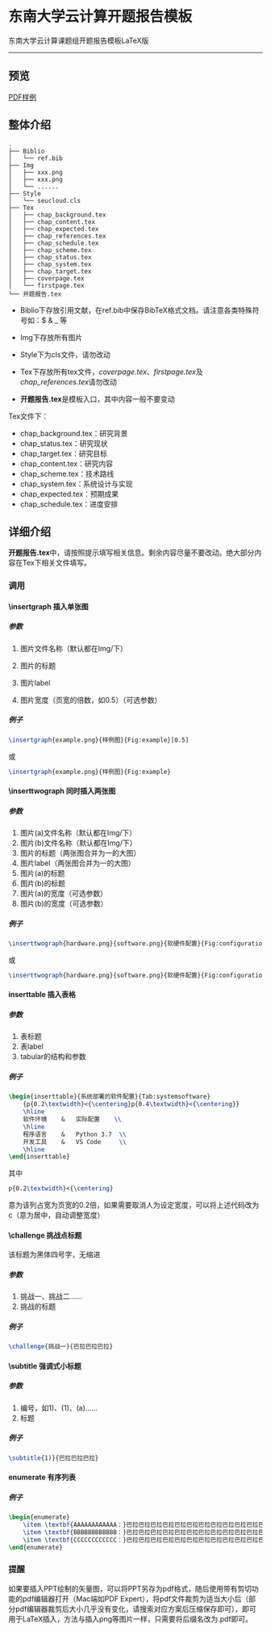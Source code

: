 # 东南大学云计算开题报告模板

东南大学云计算课题组开题报告模板LaTeX版

---

## 预览

[PDF样例](https://github.com/g101418/seu-cloud-proposal/blob/main/%E4%B8%9C%E5%8D%97%E5%A4%A7%E5%AD%A6%E8%AE%A1%E7%AE%97%E6%9C%BA%E4%BA%91%E8%AE%A1%E7%AE%97%E5%BC%80%E9%A2%98%E6%8A%A5%E5%91%8A%E6%A0%B7%E4%BE%8B.pdf)

## 整体介绍

```
.
├── Biblio
│   └── ref.bib
├── Img
│   ├── xxx.png
│   ├── xxx.png
│   └── ......
├── Style
│   └── seucloud.cls
├── Tex
│   ├── chap_background.tex
│   ├── chap_content.tex
│   ├── chap_expected.tex
│   ├── chap_references.tex
│   ├── chap_schedule.tex
│   ├── chap_scheme.tex
│   ├── chap_status.tex
│   ├── chap_system.tex
│   ├── chap_target.tex
│   ├── coverpage.tex
│   └── firstpage.tex
└── 开题报告.tex
```

- Biblio下存放引用文献，在ref.bib中保存BibTeX格式文档。请注意各类特殊符号如：$ & _ 等

- Img下存放所有图片

- Style下为cls文件，请勿改动

- Tex下存放所有tex文件，*coverpage.tex*、*firstpage.tex*及*chap_references.tex*请勿改动

- **开题报告.tex**是模板入口，其中内容一般不要变动

Tex文件下：

- chap_background.tex：研究背景
- chap_status.tex：研究现状
- chap_target.tex：研究目标
- chap_content.tex：研究内容
- chap_scheme.tex：技术路线
- chap_system.tex：系统设计与实现
- chap_expected.tex：预期成果
- chap_schedule.tex：进度安排

## 详细介绍

**开题报告.tex**中，请按照提示填写相关信息。剩余内容尽量不要改动。绝大部分内容在Tex下相关文件填写。

### 调用

#### \insertgraph  插入单张图

##### 参数

1. 图片文件名称（默认都在Img/下）

2. 图片的标题

3. 图片label

4. 图片宽度（页宽的倍数，如0.5）（可选参数）

##### 例子

```latex
\insertgraph{example.png}{样例图}{Fig:example}[0.5]
```

或

```latex
\insertgraph{example.png}{样例图}{Fig:example}
```

#### \inserttwograph  同时插入两张图

##### 参数

1. 图片(a)文件名称（默认都在Img/下）
2. 图片(b)文件名称（默认都在Img/下）
3. 图片的标题（两张图合并为一的大图）
4. 图片label（两张图合并为一的大图）
5. 图片(a)的标题
6. 图片(b)的标题
7. 图片(a)的宽度（可选参数）
8. 图片(b)的宽度（可选参数）

##### 例子

```latex
\inserttwograph{hardware.png}{software.png}{软硬件配置}{Fig:configuration}{硬件配置}{软件配置}[0.4][0.4]
```

或

```latex
\inserttwograph{hardware.png}{software.png}{软硬件配置}{Fig:configuration}{硬件配置}{软件配置}
```

#### inserttable  插入表格

##### 参数

1. 表标题
2. 表label
3. tabular的结构和参数

##### 例子

```latex
\begin{inserttable}{系统部署的软件配置}{Tab:systemsoftware}
	{p{0.2\textwidth}<{\centering}p{0.4\textwidth}<{\centering}}
    \hline
    软件环境    &	实际配置    \\
    \hline
    程序语言    &	Python 3.7  \\
    开发工具    &	VS Code     \\
    \hline
\end{inserttable}
```

其中

```latex
p{0.2\textwidth}<{\centering}
```

意为该列占宽为页宽的0.2倍，如果需要取消人为设定宽度，可以将上述代码改为c（意为居中，自动调整宽度）

#### \challenge  挑战点标题

该标题为黑体四号字，无缩进

##### 参数

1. 挑战一、挑战二……
2. 挑战的标题

##### 例子

```latex
\challenge{挑战一}{巴拉巴拉巴拉}
```

#### \subtitle  强调式小标题

##### 参数

1. 编号，如1)、(1)、(a)……
2. 标题

##### 例子

```latex
\subtitle{1)}{巴拉巴拉巴拉}
```

#### enumerate  有序列表

##### 例子

```latex
\begin{enumerate}
    \item \textbf{AAAAAAAAAAAA：}巴拉巴拉巴拉巴拉巴拉巴拉巴拉巴拉巴拉巴拉巴拉巴拉巴拉巴拉巴拉巴拉巴拉巴拉巴拉巴拉巴拉巴拉巴拉巴拉巴拉巴拉巴拉巴拉巴拉巴拉。
    \item \textbf{BBBBBBBBBBBB：}巴拉巴拉巴拉巴拉巴拉巴拉巴拉巴拉巴拉巴拉巴拉巴拉巴拉巴拉巴拉巴拉巴拉巴拉巴拉巴拉巴拉巴拉巴拉巴拉巴拉巴拉巴拉巴拉巴拉巴拉。
    \item \textbf{CCCCCCCCCCCC：}巴拉巴拉巴拉巴拉巴拉巴拉巴拉巴拉巴拉巴拉巴拉巴拉巴拉巴拉巴拉巴拉巴拉巴拉巴拉巴拉巴拉巴拉巴拉巴拉巴拉巴拉巴拉巴拉巴拉巴拉。
\end{enumerate}
```

### 提醒

如果要插入PPT绘制的矢量图，可以将PPT另存为pdf格式，随后使用带有剪切功能的pdf编辑器打开（Mac端如PDF Expert），将pdf文件裁剪为适当大小后（部分pdf编辑器裁剪后大小几乎没有变化，请搜索对应方案后压缩保存即可），即可用于LaTeX插入，方法与插入png等图片一样，只需要将后缀名改为.pdf即可。

